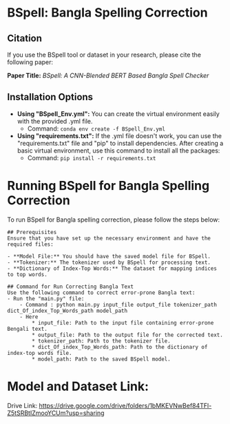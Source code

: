 # BSpell: Bangla Spelling Correction

## Citation
If you use the BSpell tool or dataset in your research, please cite the following paper:

**Paper Title:** *BSpell: A CNN-Blended BERT Based Bangla Spell Checker*

## Installation Options
- **Using "BSpell_Env.yml":** You can create the virtual environment easily with the provided .yml file.
    - Command: `conda env create -f BSpell_Env.yml`
- **Using "requirements.txt":** If the .yml file doesn't work, you can use the "requirements.txt" file and "pip" to install dependencies. After creating a basic virtual environment, use this command to install all the packages:
    - Command: `pip install -r requirements.txt`

# Running BSpell for Bangla Spelling Correction
To run BSpell for Bangla spelling correction, please follow the steps below:

    ## Prerequisites
    Ensure that you have set up the necessary environment and have the required files:

    - **Model File:** You should have the saved model file for BSpell.
    - **Tokenizer:** The tokenizer used by BSpell for processing text.
    - **Dictionary of Index-Top Words:** The dataset for mapping indices to top words.

    ## Command for Run Correcting Bangla Text
    Use the following command to correct error-prone Bangla text:
    - Run the "main.py" file:
        - Command : python main.py input_file output_file tokenizer_path dict_Of_index_Top_Words_path model_path
        - Here 
            * input_file: Path to the input file containing error-prone Bengali text.
            * output_file: Path to the output file for the corrected text.
            * tokenizer_path: Path to the tokenizer file.
            * dict_Of_index_Top_Words_path: Path to the dictionary of index-top words file.
            * model_path: Path to the saved BSpell model.

# Model and Dataset Link:
Drive Link: https://drive.google.com/drive/folders/1bMKEVNwBef84TFl-Z5tSRBtIZmooYCUm?usp=sharing
